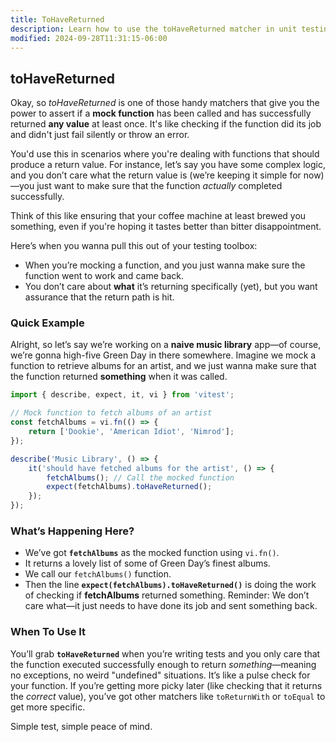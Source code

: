 ```yaml
---
title: ToHaveReturned
description: Learn how to use the toHaveReturned matcher in unit testing.
modified: 2024-09-28T11:31:15-06:00
---
```


## toHaveReturned

Okay, so *toHaveReturned* is one of those handy matchers that give you the power to assert if a **mock function** has been called and has successfully returned **any value** at least once. It's like checking if the function did its job and didn't just fail silently or throw an error.

You'd use this in scenarios where you're dealing with functions that should produce a return value. For instance, let’s say you have some complex logic, and you don’t care what the return value is (we’re keeping it simple for now)—you just want to make sure that the function *actually* completed successfully.

Think of this like ensuring that your coffee machine at least brewed you something, even if you're hoping it tastes better than bitter disappointment.

Here’s when you wanna pull this out of your testing toolbox:

- When you’re mocking a function, and you just wanna make sure the function went to work and came back.
- You don’t care about **what** it’s returning specifically (yet), but you want assurance that the return path is hit.

### Quick Example

Alright, so let’s say we’re working on a **naive music library** app—of course, we’re gonna high-five Green Day in there somewhere. Imagine we mock a function to retrieve albums for an artist, and we just wanna make sure that the function returned **something** when it was called.

```javascript
import { describe, expect, it, vi } from 'vitest';

// Mock function to fetch albums of an artist
const fetchAlbums = vi.fn(() => {
	return ['Dookie', 'American Idiot', 'Nimrod'];
});

describe('Music Library', () => {
	it('should have fetched albums for the artist', () => {
		fetchAlbums(); // Call the mocked function
		expect(fetchAlbums).toHaveReturned();
	});
});
```

### What’s Happening Here?

- We’ve got **`fetchAlbums`** as the mocked function using `vi.fn()`.
- It returns a lovely list of some of Green Day’s finest albums.
- We call our `fetchAlbums()` function.
- Then the line **`expect(fetchAlbums).toHaveReturned()`** is doing the work of checking if **fetchAlbums** returned something. Reminder: We don’t care what—it just needs to have done its job and sent something back.

### When To Use It

You’ll grab **`toHaveReturned`** when you’re writing tests and you only care that the function executed successfully enough to return *something*—meaning no exceptions, no weird "undefined" situations. It’s like a pulse check for your function. If you’re getting more picky later (like checking that it returns the *correct* value), you’ve got other matchers like `toReturnWith` or `toEqual` to get more specific.

Simple test, simple peace of mind.

```ts
```
